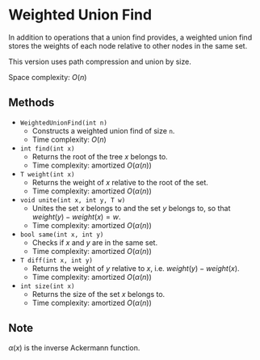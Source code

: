 # Weighted Union Find

In addition to operations that a union find provides, a weighted union find stores the weights of each node relative to other nodes in the same set.

This version uses path compression and union by size.

Space complexity: $O(n)$

## Methods

- `WeightedUnionFind(int n)`
    - Constructs a weighted union find of size `n`.
    - Time complexity: $O(n)$
- `int find(int x)`
    - Returns the root of the tree $x$ belongs to.
    - Time complexity: $\mathrm{amortized}\ O(\alpha(n))$
- `T weight(int x)`
    - Returns the weight of $x$ relative to the root of the set.
    - Time complexity: $\mathrm{amortized}\ O(\alpha(n))$
- `void unite(int x, int y, T w)`
    - Unites the set $x$ belongs to and the set $y$ belongs to, so that $weight(y) - weight(x) = w$.
    - Time complexity: $\mathrm{amortized}\ O(\alpha(n))$
- `bool same(int x, int y)`
    - Checks if $x$ and $y$ are in the same set.
    - Time complexity: $\mathrm{amortized}\ O(\alpha(n))$
- `T diff(int x, int y)`
    - Returns the weight of $y$ relative to $x$, i.e. $weight(y) - weight(x)$.
    - Time complexity: $\mathrm{amortized}\ O(\alpha(n))$
- `int size(int x)`
    - Returns the size of the set $x$ belongs to.
    - Time complexity: $\mathrm{amortized}\ O(\alpha(n))$

## Note

$\alpha(x)$ is the inverse Ackermann function.